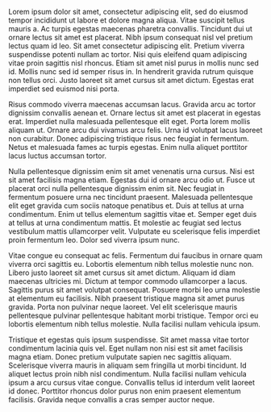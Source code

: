 Lorem ipsum dolor sit amet, consectetur adipiscing elit, sed do eiusmod tempor incididunt ut labore et dolore magna 
aliqua. Vitae suscipit tellus mauris a. Ac turpis egestas maecenas pharetra convallis. Tincidunt dui ut ornare lectus 
sit amet est placerat. Nibh ipsum consequat nisl vel pretium lectus quam id leo. Sit amet consectetur adipiscing elit. 
Pretium viverra suspendisse potenti nullam ac tortor. Nisi quis eleifend quam adipiscing vitae proin sagittis nisl 
rhoncus. Etiam sit amet nisl purus in mollis nunc sed id. Mollis nunc sed id semper risus in. In hendrerit gravida 
rutrum quisque non tellus orci. Justo laoreet sit amet cursus sit amet dictum. Egestas erat imperdiet sed euismod nisi 
porta.

Risus commodo viverra maecenas accumsan lacus. Gravida arcu ac tortor dignissim convallis aenean et. Ornare lectus sit 
amet est placerat in egestas erat. Imperdiet nulla malesuada pellentesque elit eget. Porta lorem mollis aliquam ut. 
Ornare arcu dui vivamus arcu felis. Urna id volutpat lacus laoreet non curabitur. Donec adipiscing tristique risus nec 
feugiat in fermentum. Netus et malesuada fames ac turpis egestas. Enim nulla aliquet porttitor lacus luctus accumsan 
tortor.

Nulla pellentesque dignissim enim sit amet venenatis urna cursus. Nisi est sit amet facilisis magna etiam. Egestas dui 
id ornare arcu odio ut. Fusce ut placerat orci nulla pellentesque dignissim enim sit. Nec feugiat in fermentum posuere 
urna nec tincidunt praesent. Malesuada pellentesque elit eget gravida cum sociis natoque penatibus et. Duis at tellus 
at urna condimentum. Enim ut tellus elementum sagittis vitae et. Semper eget duis at tellus at urna condimentum mattis. 
Et molestie ac feugiat sed lectus vestibulum mattis ullamcorper velit. Vulputate eu scelerisque felis imperdiet proin 
fermentum leo. Dolor sed viverra ipsum nunc.

Vitae congue eu consequat ac felis. Fermentum dui faucibus in ornare quam viverra orci sagittis eu. Lobortis elementum 
nibh tellus molestie nunc non. Libero justo laoreet sit amet cursus sit amet dictum. Aliquam id diam maecenas ultricies 
mi. Dictum at tempor commodo ullamcorper a lacus. Sagittis purus sit amet volutpat consequat. Posuere morbi leo urna 
molestie at elementum eu facilisis. Nibh praesent tristique magna sit amet purus gravida. Porta non pulvinar neque 
laoreet. Vel elit scelerisque mauris pellentesque pulvinar pellentesque habitant morbi tristique. Tempor orci eu 
lobortis elementum nibh tellus molestie. Nulla facilisi nullam vehicula ipsum.

Tristique et egestas quis ipsum suspendisse. Sit amet massa vitae tortor condimentum lacinia quis vel. Eget nullam non 
nisi est sit amet facilisis magna etiam. Donec pretium vulputate sapien nec sagittis aliquam. Scelerisque viverra 
mauris in aliquam sem fringilla ut morbi tincidunt. Id aliquet lectus proin nibh nisl condimentum. Nulla facilisi 
nullam vehicula ipsum a arcu cursus vitae congue. Convallis tellus id interdum velit laoreet id donec. Porttitor 
rhoncus dolor purus non enim praesent elementum facilisis. Gravida neque convallis a cras semper auctor neque.

